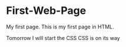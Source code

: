 # First-Web-Page
My first page.
This is my first page in HTML.

Tomorrow I will start the CSS
CSS is on its way
